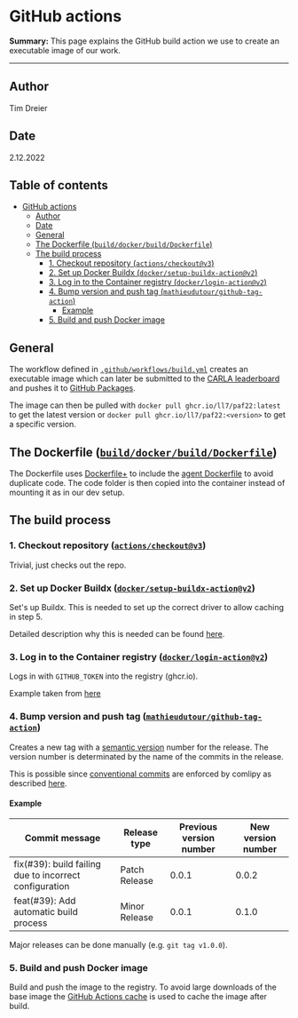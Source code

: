 # GitHub actions

**Summary:** This page explains the GitHub build action we use to create an executable image of our work.

---

## Author

Tim Dreier

## Date

2.12.2022

## Table of contents

<!-- TOC -->
* [GitHub actions](#github-actions)
  * [Author](#author)
  * [Date](#date)
  * [General](#general)
  * [The Dockerfile (`build/docker/build/Dockerfile`)](#the-dockerfile--builddockerbuilddockerfile-)
  * [The build process](#the-build-process)
    * [1. Checkout repository (`actions/checkout@v3`)](#1-checkout-repository--actionscheckoutv3-)
    * [2. Set up Docker Buildx (`docker/setup-buildx-action@v2`)](#2-set-up-docker-buildx--dockersetup-buildx-actionv2-)
    * [3. Log in to the Container registry (`docker/login-action@v2`)](#3-log-in-to-the-container-registry--dockerlogin-actionv2-)
    * [4. Bump version and push tag (`mathieudutour/github-tag-action`)](#4-bump-version-and-push-tag--mathieudutourgithub-tag-action-)
      * [Example](#example)
    * [5. Build and push Docker image](#5-build-and-push-docker-image)
<!-- TOC -->

## General

The workflow defined in [`.github/workflows/build.yml`](../../.github/workflows/build.yml) creates an executable image which can later be submitted to the [CARLA leaderboard](https://leaderboard.carla.org) and pushes it to [GitHub Packages](ghcr.io).

The image can then be pulled with `docker pull ghcr.io/ll7/paf22:latest` to get the latest version or `docker pull ghcr.io/ll7/paf22:<version>` to get a specific version.

## The Dockerfile ([`build/docker/build/Dockerfile`](../../build/docker/build/Dockerfile))

The Dockerfile uses [Dockerfile+](https://github.com/edrevo/dockerfile-plus) to include the [agent Dockerfile](../../build/docker/agent/Dockerfile) to avoid duplicate code.
The code folder is then copied into the container instead of mounting it as in our dev setup.

## The build process

### 1. Checkout repository ([`actions/checkout@v3`](https://github.com/actions/checkout))

Trivial, just checks out the repo.

### 2. Set up Docker Buildx ([`docker/setup-buildx-action@v2`](https://github.com/docker/setup-buildx-action))

Set's up Buildx. This is needed to set up the correct driver to allow caching in step 5.

Detailed description why this is needed can be found [here](https://github.com/docker/build-push-action/issues/163#issuecomment-1053657228).

### 3. Log in to the Container registry ([`docker/login-action@v2`](https://github.com/docker/login-action))

Logs in with `GITHUB_TOKEN` into the registry (ghcr.io).

Example taken from [here](https://docs.github.com/en/actions/publishing-packages/publishing-docker-images)

### 4. Bump version and push tag ([`mathieudutour/github-tag-action`](https://github.com/mathieudutour/github-tag-action))

Creates a new tag with a [semantic version](https://semver.org/) number for the release.
The version number is determinated by the name of the commits in the release.

This is possible since [conventional commits](https://www.conventionalcommits.org/) are enforced by comlipy as described [here](./02_linting.md).

#### Example

| Commit message                                         | Release type  | Previous version number | New version number |
|--------------------------------------------------------|---------------|-------------------------|--------------------|
| fix(#39): build failing due to incorrect configuration | Patch Release | 0.0.1                   | 0.0.2              |
| feat(#39): Add automatic build process                 | Minor Release | 0.0.1                   | 0.1.0              |

Major releases can be done manually (e.g. `git tag v1.0.0`).

### 5. Build and push Docker image

Build and push the image to the registry. To avoid large downloads of the base image the [GitHub Actions cache](https://docs.docker.com/build/building/cache/backends/gha/)
is used to cache the image after build.
